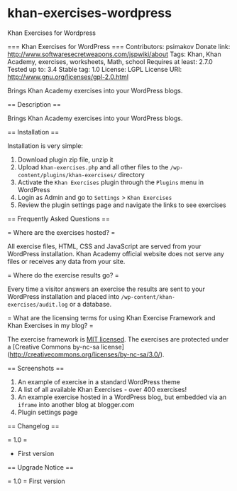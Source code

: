 khan-exercises-wordpress
========================

Khan Exercises for Wordpress

=== Khan Exercises for WordPress ===
Contributors: psimakov
Donate link: http://www.softwaresecretweapons.com/jspwiki/about
Tags: Khan, Khan Academy, exercises, worksheets, Math, school
Requires at least: 2.7.0
Tested up to: 3.4
Stable tag: 1.0
License: LGPL
License URI: http://www.gnu.org/licenses/gpl-2.0.html

Brings Khan Academy exercises into your WordPress blogs.

== Description ==

Brings Khan Academy exercises into your WordPress blogs.

== Installation ==

Installation is very simple:

1. Download plugin zip file, unzip it
2. Upload `khan-exercises.php` and all other files to the `/wp-content/plugins/khan-exercises/` directory
3. Activate the `Khan Exercises` plugin through the `Plugins` menu in WordPress
4. Login as Admin and go to `Settings` > `Khan Exercises`
5. Review the plugin settings page and navigate the links to see exercises

== Frequently Asked Questions ==

= Where are the exercises hosted? =

All exercise files, HTML, CSS and JavaScript are served from your WordPress installation.
Khan Academy official website does not serve any files or receives any data from your site.

= Where do the exercise results go? =

Every time a visitor answers an exercise the results are sent to your WordPress installation and placed into `/wp-content/khan-exercises/audit.log` or a database.

= What are the licensing terms for using Khan Exercise Framework and Khan Exercises in my blog? =

The exercise framework is [MIT licensed](http://en.wikipedia.org/wiki/MIT_License).
The exercises are protected under a [Creative Commons by-nc-sa license] (http://creativecommons.org/licenses/by-nc-sa/3.0/).

== Screenshots ==

1. An example of exercise in a standard WordPress theme
2. A list of all available Khan Exercises - over 400 exercises!
3. An example exercise hosted in a WordPress blog, but embedded via an `iframe` into another blog at blogger.com
4. Plugin settings page

== Changelog ==

= 1.0 =
* First version

== Upgrade Notice ==

= 1.0 =
First version
